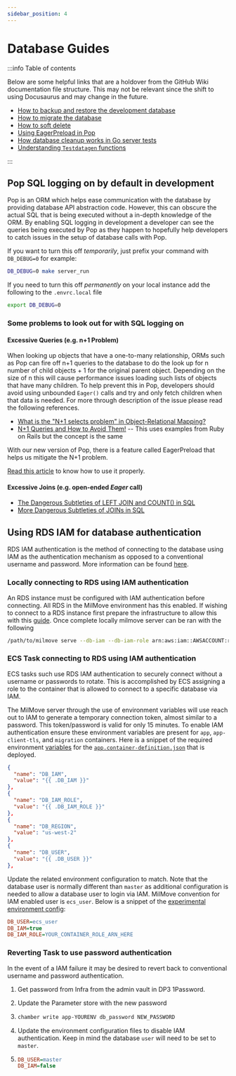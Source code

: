 ```yaml
---
sidebar_position: 4
---
```


# Database Guides

:::info Table of contents

Below are some helpful links that are a holdover from the GitHub Wiki
documentation file structure. This may not be relevant since the shift to using
Docusaurus and may change in the future.

* [How to backup and restore the development database](/docs/backend/setup/backup-and-restore-dev-database)
* [How to migrate the database](/docs/backend/setup/database-migrations)
* [How to soft delete](/docs/backend/guides/how-to/soft-delete)
* [Using EagerPreload in Pop](/docs/backend/setup/using-eagerpreload-in-pop)
* [How database cleanup works in Go server tests](../testing/interacting-with-the-db-in-go-server-tests.md)
* [Understanding `Testdatagen` functions](../testing/understanding-testdatagen-functions.md)

:::

## Pop SQL logging on by default in development

Pop is an ORM which helps ease communication with the database by providing database API abstraction code. However, this can obscure the actual SQL that is being executed without a in-depth knowledge of the ORM. By enabling SQL logging in development a developer can see the queries being executed by Pop as they happen to hopefully help developers to catch issues in the setup of database calls with Pop.

If you want to turn this off _temporarily_, just prefix your command with `DB_DEBUG=0` for example:

```sh
DB_DEBUG=0 make server_run
```

If you need to turn this off _permanently_ on your local instance add the following to the `.envrc.local` file

```sh
export DB_DEBUG=0
```

### Some problems to look out for with SQL logging on

#### Excessive Queries (e.g. n+1 Problem)

When looking up objects that have a one-to-many relationship, ORMs such as Pop can fire off n+1 queries to the database to do the look up for n number of child objects + 1 for the original parent object. Depending on the size of n this will cause performance issues loading such lists of objects that have many children. To help prevent this in Pop, developers should avoid using unbounded `Eager()` calls and try and only fetch children when that data is needed. For more through description of the issue please read the following references.

* [What is the "N+1 selects problem" in Object-Relational Mapping?](https://stackoverflow.com/questions/97197/what-is-the-n1-selects-problem-in-orm-object-relational-mapping)
* [N+1 Queries and How to Avoid Them!](https://medium.com/@bretdoucette/n-1-queries-and-how-to-avoid-them-a12f02345be5) -- This uses examples from Ruby on Rails but the concept is the same

With our new version of Pop, there is a feature called EagerPreload that helps us mitigate the N+1 problem.

[Read this article](/docs/backend/setup/using-eagerpreload-in-pop) to know how to use it properly.

#### Excessive Joins (e.g. open-ended *Eager* call)

* [The Dangerous Subtleties of LEFT JOIN and COUNT() in SQL](https://www.xaprb.com/blog/2009/04/08/the-dangerous-subtleties-of-left-join-and-count-in-sql/)
* [More Dangerous Subtleties of JOINs in SQL](https://alexpetralia.com/posts/2017/7/19/more-dangerous-subtleties-of-joins-in-sql)

## Using RDS IAM for database authentication

RDS IAM authentication is the method of connecting to the database using IAM as the authentication mechanism as opposed to a conventional username and password. More information can be found [here](https://docs.aws.amazon.com/AmazonRDS/latest/UserGuide/UsingWithRDS.IAMDBAuth.html).

### Locally connecting to RDS using IAM authentication

An RDS instance must be configured with IAM authentication before connecting. All RDS in the MilMove environment has this enabled. If wishing to connect to a RDS instance first prepare the infrastructure to allow this with this [guide](https://github.com/transcom/transcom-infrasec-com/blob/master/docs/runbook/0009-accessing-the-db-with-iam.md). Once complete locally milmove server can be ran with the following

```bash
/path/to/milmove serve --db-iam --db-iam-role arn:aws:iam::AWSACCOUNT:role/CONNECTROLE  --db-region us-east-2 --db-host RDSURL  --db-ssl-mode verify-full --db-ssl-root-cert bin/rds-ca-2019-root.pem  --db-user db_user
```

### ECS Task connecting to RDS using IAM authentication

ECS tasks such use RDS IAM authentication to securely connect without a username or passwords to rotate. This is accomplished by ECS assigning a role to the container that is allowed to connect to a specific database via IAM.

The MilMove server through the use of environment variables will use reach out
to IAM to generate a temporary connection token, almost similar to a password.
This token/password is valid for only 15 minutes. To enable IAM authentication
ensure these environment variables are present for `app`, `app-client-tls`, and
`migration` containers. Here is a snippet of the required environment
[variables](https://github.com/transcom/mymove/blob/6426a37eaf0219323aef997deed5a43e0e1a824b/config/app.container-definition.json#L32-L39)
for the
[`app.container-definition.json`](https://github.com/transcom/mymove/blob/master/config/app.container-definition.json)
that is deployed.

```json
{
  "name": "DB_IAM",
  "value": "{{ .DB_IAM }}"
},
{
  "name": "DB_IAM_ROLE",
  "value": "{{ .DB_IAM_ROLE }}"
},
{
  "name": "DB_REGION",
  "value": "us-west-2"
},
{
  "name": "DB_USER",
  "value": "{{ .DB_USER }}"
},
```

Update the related environment configuration to match. Note that the database user is normally different than `master` as additional configuration is needed to allow a database user to login via IAM. MilMove convention for IAM enabled user is `ecs_user`. Below is a snippet of the [experimental environment config](https://github.com/transcom/mymove/blob/master/config/env/experimental.env):

```ini
DB_USER=ecs_user
DB_IAM=true
DB_IAM_ROLE=YOUR_CONTAINER_ROLE_ARN_HERE
```

### Reverting Task to use password authentication

In the event of a IAM failure it may be desired to revert back to conventional username and password authentication.

1. Get password from Infra from the admin vault in DP3 1Password.

1. Update the Parameter store with the new password

1. ```bash
   chamber write app-YOURENV db_password NEW_PASSWORD
   ```

1. Update the environment configuration files to disable IAM authentication. Keep in mind the database `user` will need to be set to `master`.

1. ```ini
   DB_USER=master
   DB_IAM=false
   ```
